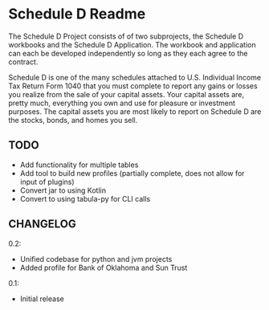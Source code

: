 # Schedule D Readme

The Schedule D Project consists of of two subprojects, the Schedule D workbooks and the Schedule D Application.
The workbook and application can each be developed independently so long as they each agree to the contract.

Schedule D is one of the many schedules attached to U.S. Individual Income Tax Return Form 1040 that you must complete to report any gains or losses you realize from the sale of your capital assets. Your capital assets are, pretty much, everything you own and use for pleasure or investment purposes. The capital assets you are most likely to report on Schedule D are the stocks, bonds, and homes you sell.

## TODO

- Add functionality for multiple tables
- Add tool to build new profiles (partially complete, does not allow for input of plugins)
- Convert jar to using Kotlin
- Convert to using tabula-py for CLI calls

## CHANGELOG

0.2:
- Unified codebase for python and jvm projects
- Added profile for Bank of Oklahoma and Sun Trust

0.1:
- Initial release